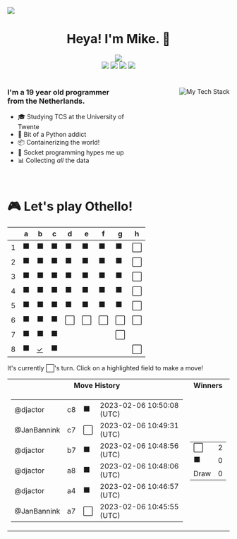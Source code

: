 ![](https://hit.yhype.me/github/profile?user_id=32306794)  <!-- YHYPE hit counter -->
<div align="center">
  <h1>Heya! I'm Mike. 👋</h1>
  
  <img src="https://wakatime.com/badge/user/9555cc8c-3be5-4d08-afde-58be2d556fb0.svg">
  <br>
  <img src="https://img.shields.io/badge/-Wear%20OS-4285F4?style=for-the-badge&logo=wear-os&logoColor=white">
  <img src="https://img.shields.io/badge/Pop!_OS-48B9C7?style=for-the-badge&logo=Pop!_OS&logoColor=white">
  <img src="https://img.shields.io/badge/lineageos-167C80?style=for-the-badge&logo=lineageos&logoColor=white">
  <img src="https://img.shields.io/badge/espressif-E7352C?style=for-the-badge&logo=espressif&logoColor=white">
</div>

<br/>

<div>
  <img align="right" src="https://github-readme-tech-stack.vercel.app/api/cards?title=My%20Favourite%20Technologies&lineHeight=30&lineCount=3&theme=catppuccin_macchiato&hideTitle=true&line1=python,Python,3776AB;nim,Nim,FFE953;javascript,JavaScript,F7DF1E;openjdk,Java,FFFFFF;&line2=podman,Podman,892CA0;nginx,Nginx,009639;linux,Linux,FCC624;wireguard,Wireguard,88171A;&line3=Pop!_OS,Pop!_OS,48B9C7;android,Android,3DDC84;magisk,Magisk,00AF9C;gnome,Gnome,4A86CF;" alt="My Tech Stack" />
  
  <h3 align="left" style="width: 50%">
    I'm a 19 year old programmer from the Netherlands.
  </h3>
  <ul  style="width: 50%">
    <li>🎓️ Studying TCS at the University of Twente</li>
    <li>🐍 Bit of a Python addict</li>
    <li>📦 Containerizing the world!</li>
    <li>🧦 Socket programming hypes me up</li>
    <li>📊 Collecting <i>all</i> the data</li>
  </ul>
</div>

<br>

<div align="left">
  <h1>🎮 Let's play Othello!</h1>
  
<!-- START GAME -->
| |a|b|c|d|e|f|g|h|
|-|-|-|-|-|-|-|-|-|
|1|⬛|⬛|⬛|⬛|⬛|⬛|⬛|⬜|
|2|⬛|⬛|⬛|⬛|⬛|⬛|⬛|⬜|
|3|⬛|⬛|⬛|⬛|⬛|⬛|⬛|⬜|
|4|⬛|⬛|⬛|⬛|⬛|⬛|⬛|⬜|
|5|⬛|⬛|⬛|⬛|⬛|⬛|⬛|⬜|
|6|⬛|⬛|⬛|⬜|⬜|⬜|⬜|⬜|
|7|⬛|⬛|⬛| | | |⬜| |
|8|⬛|[✓](https://github.com/DismissedGuy/dismissedguy/issues/new?title=Othello%7Cmove%7Cb8)|⬛| | | | |⬜|

It's currently ⬜'s turn. Click on a highlighted field to make a move!

<table>
<tr>
<th>Move History</th><th>Winners</th>
</tr><tr>
<td>

<table>
<tr><td>@djactor</td><td>c8</td><td>⬛</td><td>2023-02-06 10:50:08 (UTC)</td></tr>
<tr><td>@JanBannink</td><td>c7</td><td>⬜</td><td>2023-02-06 10:49:31 (UTC)</td></tr>
<tr><td>@djactor</td><td>b7</td><td>⬛</td><td>2023-02-06 10:48:56 (UTC)</td></tr>
<tr><td>@djactor</td><td>a8</td><td>⬛</td><td>2023-02-06 10:48:06 (UTC)</td></tr>
<tr><td>@djactor</td><td>a4</td><td>⬛</td><td>2023-02-06 10:46:57 (UTC)</td></tr>
<tr><td>@JanBannink</td><td>a7</td><td>⬜</td><td>2023-02-06 10:45:55 (UTC)</td></tr>
</table>

</td><td>

<table>
<tr><td>⬜</td><td>2</td></tr>
<tr><td>⬛</td><td>0</td></tr>
<tr><td>Draw</td><td>0</td></tr>
</table>

</td>
</tr>
</table>